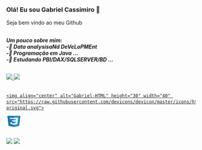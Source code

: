 ### Olá! Eu sou Gabriel Cassimiro 👋
Seja bem vindo ao meu Github 

##
<h5>Um pouco sobre mim:</5> 
<br>
  -💖<b> Data analysis</b>aNd  DeVeLoPMEnt 
<br>
  -🔭 Programação em Java ... 
<br>
  -🌱 Estudando PBI/DAX/SQLSERVER/BD ... 
<br>

##

<div>
  <a href="https://github.com/Cassimiroprog">
  <img height="180em" src="https://github-readme-stats.vercel.app/api?username=GabrielCassimiro&show_icons=true&theme=secundary&include_all_commits=true&count_private=true"/>
  <img height="180em" src="https://github-readme-stats.vercel.app/api/top-langs/?username=GabrielCassimiro&layout=compact&langs_count=7&theme=secundary"/>
</div> 
  <div style="display: inline_block"><br>
 
    <img align="center" alt="Gabriel-HTML" height="30" width="40" src="https://raw.githubusercontent.com/devicons/devicon/master/icons/html5/html5-original.svg">
  <img align="center" alt="Gabriel-CSS" height="30" width="40" src="https://raw.githubusercontent.com/devicons/devicon/master/icons/css3/css3-original.svg">
</div> 
  
  ## 
    
   <a href = "mailto:gabrielcassimiro_@hotmail.com"><img src="https://img.shields.io/badge/-Gmail-%23333?style=for-the-badge&logo=gmail&logoColor=white" target="_blank"></a>
  <a href="https://www.linkedin.com/in/gabriel-cassimiro-606067145/" target="_blank"><img src="https://img.shields.io/badge/-LinkedIn-%230077B5?style=for-the-badge&logo=linkedin&logoColor=white" target="_blank"></a> 
 
    
